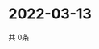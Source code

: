 # 2022-03-13
  共 0条

  <!-- BEGIN -->
  <!-- 最后更新时间Sun Mar 13 2022 17:06:45 GMT+0000 (Coordinated Universal Time) -->
  
  <!-- END -->
  
  
